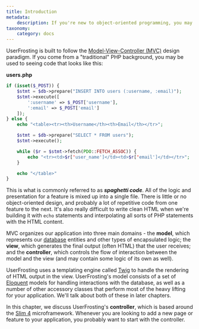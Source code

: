 ```yaml
---
title: Introduction
metadata:
    description: If you're new to object-oriented programming, you may not be familiar with the MVC pattern, a popular and very flexible design paradigm for scalable, easily maintained web applications.
taxonomy:
    category: docs
---
```


UserFrosting is built to follow the [Model-View-Controller (MVC)](https://en.wikipedia.org/wiki/Model%E2%80%93view%E2%80%93controller) design paradigm. If you come from a "traditional" PHP background, you may be used to seeing code that looks like this:

**users.php**
```php
if (isset($_POST)) {
    $stmt = $db->prepare("INSERT INTO users (:username, :email)");
    $stmt->execute([
        ':username' => $_POST['username'],
        ':email' => $_POST['email']
    ]);
} else {
    echo "<table><tr><th>Username</th><th>Email</th></tr>";

    $stmt = $db->prepare("SELECT * FROM users");
    $stmt->execute();

    while ($r = $stmt->fetch(PDO::FETCH_ASSOC)) {
        echo "<tr><td>$r['user_name']</td><td>$r['email']</td></tr>";
    }

    echo "</table>"
}
```

This is what is commonly referred to as ***spaghetti code***. All of the logic and presentation for a feature is mixed up into a single file. There is little or no object-oriented design, and probably a lot of repetitive code from one feature to the next. It's also really difficult to write clean HTML when we're building it with `echo` statements and interpolating all sorts of PHP statements with the HTML content.

MVC organizes our application into three main domains - the **model**, which represents our [database](/database) entities and other types of encapsulated logic; the **view**, which generates the final output (often HTML) that the user receives; and the **controller**, which controls the flow of interaction between the model and the view (and may contain some logic of its own as well).

UserFrosting uses a templating engine called [Twig](/templating-with-twig) to handle the rendering of HTML output in the view. UserFrosting's model consists of a set of [Eloquent](https://laravel.com/docs/10.x/eloquent) models for handling interactions with the database, as well as a number of other accessory classes that perform most of the heavy lifting for your application. We'll talk about both of these in later chapters.

In this chapter, we discuss UserFrosting's **controller**, which is based around the [Slim 4](https://www.slimframework.com/docs/v4/) microframework. Whenever you are looking to add a new page or feature to your application, you probably want to start with the controller.

